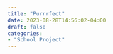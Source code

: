 ```yaml
---
title: "Purrrfect"
date: 2023-08-28T14:56:02-04:00
draft: false
categories:
- "School Project"
---
```


